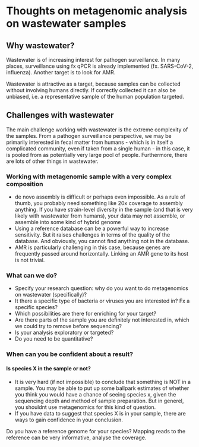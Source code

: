 # Thoughts on metagenomic analysis on wastewater samples

## Why wastewater? 
Wastewater is of increasing interest for pathogen surveillance. In many places, surveillance using fx qPCR is already implemented (fx. SARS-CoV-2, influenza). Another target is to look for AMR. 

Wastewater is attractive as a target, because samples can be collected without involving humans directly. If correctly collected it can also be unbiased, i.e. a representative sample of the human population targeted.

## Challenges with wastewater

The main challenge working with wastewater is the extreme complexity of the samples. From a pathogen surveillance perspective, we may be primarily interested in fecal matter from humans - which is in itself a complicated community, even if taken from a single human - in this case, it is pooled from as potentially very large pool of people. Furthermore, there are lots of other things in wastewater.

### Working with metagenomic sample with a very complex composition

- de novo assembly is difficult or perhaps even impossible. As a rule of thumb, you probably need something like 20x coverage to assembly anything. If you have strain-level diversity in the sample (and that is very likely with wastewater from humans), your data may not assemble, or assemble into some kind of hybrid genome
- Using a reference database can be a powerful way to increase sensitivity. But it raises challenges in terms of the quality of the database. And obviously, you cannot find anything not in the database.
- AMR is particularly challenging in this case, because genes are frequently passed around horizontally. Linking an AMR gene to its host is not trivial.

### What can we do?

- Specify your research question: why do you want to do metagenomics on wastewater (specifically)?
- It there a specific type of bacteria or viruses you are interested in? Fx a specific species?
- Which possibilities are there for enriching for your target?
- Are there parts of the sample you are definitely not interested in, which we could try to remove before sequencing?
- Is your analysis exploratory or targeted?
- Do you need to be quantitative?

### When can you be confident about a result?

#### Is species X in the sample or not? 

- It is very hard (if not impossible) to conclude that something is NOT in a sample. You may be able to put up some ballpark estimates of whether you think you would have a chance of seeing species x, given the sequencing depth and method of sample preparation. But in generel, you shouldnt use metagenomics for this kind of question.
- If you have data to suggest that species X is in your sample, there are ways to gain confidence in your conclusion.

Do you have a reference genome for your species? Mapping reads to the reference can be very informative, analyse the coverage.





